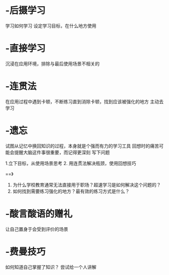 # -后摄学习
学习如何学习
设定学习目标，在什么地方使用


# -直接学习
沉浸在应用环境，排除与最后使用场景不相关的


# -连贯法
在应用过程中遇到卡顿，不断练习直到消除卡顿，找到应该被强化的地方
主动去学习


# -遗忘
试图从记忆中换回知识的过程，本身就是个强而有力的学习工具
回想时的痛苦可能会提醒大脑这件事很重要，而记得更深刻
写下问题

1.立下目标，从使用场景思考
2. 用连贯法解决瓶颈，使用回想技巧

  ==》
1. 为什么学校教育通常无法直接用于职场？超速学习是如何解决这个问题的？
2. 如何找到需要练习强化的地方？最有效的练习方式是什么？


# -酸言酸语的赠礼
让自己置身于会受到评价的场景

# -费曼技巧
如何知道自己掌握了知识？
尝试给一个人讲解
